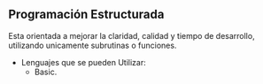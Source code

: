 ## Programación Estructurada
Esta orientada a mejorar la claridad, calidad y tiempo de desarrollo, utilizando unicamente subrutinas o funciones.

- Lenguajes que se pueden Utilizar:
	- Basic.